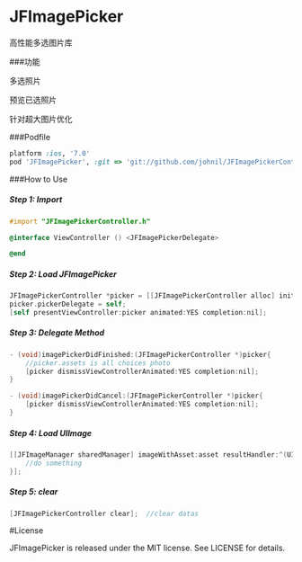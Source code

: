 # JFImagePicker
高性能多选图片库


###功能

多选照片

预览已选照片

针对超大图片优化

###Podfile

```ruby
platform :ios, '7.0'
pod 'JFImagePicker', :git => 'git://github.com/johnil/JFImagePickerController'
```

###How to Use

##### Step 1: Import
```objective-c
#import "JFImagePickerController.h"

@interface ViewController () <JFImagePickerDelegate>

@end

```

##### Step 2: Load JFImagePicker
```objective-c
JFImagePickerController *picker = [[JFImagePickerController alloc] initWithPreviewIndex:temp.tag];
picker.pickerDelegate = self;
[self presentViewController:picker animated:YES completion:nil];
```

##### Step 3: Delegate Method
```objective-c
- (void)imagePickerDidFinished:(JFImagePickerController *)picker{ 
	//picker.assets is all choices photo
  	[picker dismissViewControllerAnimated:YES completion:nil];
}

- (void)imagePickerDidCancel:(JFImagePickerController *)picker{
    [picker dismissViewControllerAnimated:YES completion:nil];
}
```

##### Step 4: Load UIImage
```objective-c
[[JFImageManager sharedManager] imageWithAsset:asset resultHandler:^(UIImage *result) {
    //do something
}];
```

##### Step 5: clear
```objective-c
[JFImagePickerController clear];  //clear datas
```

#License

JFImagePicker is released under the MIT license. See LICENSE for details.
